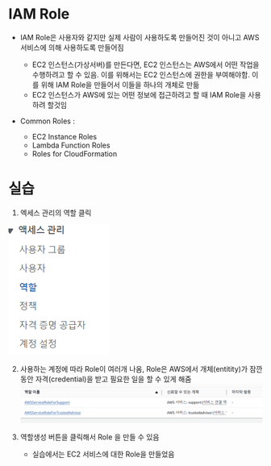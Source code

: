 # IAM Role

- IAM Role은 사용자와 같지만 실제 사람이 사용하도록 만들어진 것이 아니고 AWS서비스에 의해 사용하도록 만들어짐

  - EC2 인스턴스(가상서버)를 만든다면, EC2 인스턴스는 AWS에서 어떤 작업을 수행하려고 할 수 있음. 이를 위해서는 EC2 인스턴스에 권한을 부여해야함. 이를 위해 IAM Role을 만들어서 이들을 하나의 개체로 만듦
  - EC2 인스턴스가 AWS에 있는 어떤 정보에 접근하려고 할 때 IAM Role을 사용하려 할것임

- Common Roles :
  - EC2 Instance Roles
  - Lambda Function Roles
  - Roles for CloudFormation

# 실습

1. 엑세스 관리의 역할 클릭

![alt text](./imgs/image-4.png)

2. 사용하는 계정에 따라 Role이 여러개 나옴, Role은 AWS에서 개체(entitity)가 잠깐동안 자격(credential)을 받고 필요한 일을 할 수 있게 해줌
   ![alt text](./imgs/image-5.png)

3. 역할생성 버튼을 클릭해서 Role 을 만들 수 있음
   - 실습에서는 EC2 서비스에 대한 Role을 만들었음
